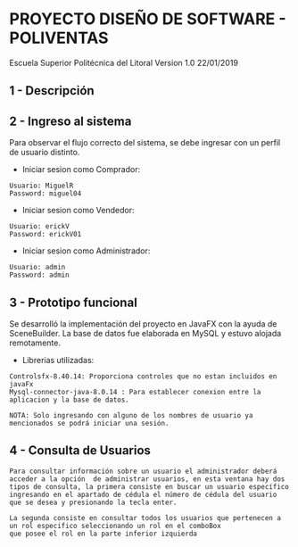 PROYECTO DISEÑO DE SOFTWARE - POLIVENTAS
======================
Escuela Superior Politécnica del Litoral Version 1.0 22/01/2019

1 - Descripción
---------------


2 - Ingreso al sistema
---------------
Para observar el flujo correcto del sistema, se debe ingresar con un perfil de usuario distinto.

* Iniciar sesion como Comprador:
```
Usuario: MiguelR
Password: miguel04

```
* Iniciar sesion como Vendedor:

```
Usuario: erickV
Password: erickV01
```

* Iniciar sesion como Administrador:

```
Usuario: admin
Password: admin
```
3 - Prototipo funcional
---------------
Se desarrolló la implementación del proyecto en JavaFX con la ayuda de SceneBuilder. La base de datos fue elaborada en MySQL y estuvo alojada remotamente.

* Librerias utilizadas:

```
Controlsfx-8.40.14: Proporciona controles que no estan incluidos en javaFx
Mysql-connector-java-8.0.14 : Para establecer conexion entre la aplicacion y la base de datos.
```

```
NOTA: Solo ingresando con alguno de los nombres de usuario ya mencionados se podrá iniciar una sesión.
```
4 - Consulta de Usuarios
-----------------
````````````````
Para consultar información sobre un usuario el administrador deberá acceder a la opción  de administrar usuarios, en esta ventana hay dos tipos de consulta, la primera consiste en buscar un usuario específico ingresando en el apartado de cédula el número de cédula del usuario que se desea y presionando la tecla enter.

La segunda consiste en consultar todos los usuarios que pertenecen a un rol especifico seleccionando un rol en el comboBox
que posee el rol en la parte inferior izquierda
````````````````
